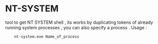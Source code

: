 # NT-SYSTEM
tool to get NT SYSTEM shell , its works by duplicating tokens of already running system processes , you can also specify a process . 
Usage :
``` nt-system.exe  ; in this case it uses winlogon by default 
    nt-system.exe Name_of_process 
```
